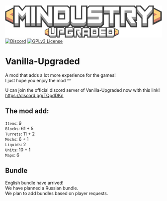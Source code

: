 ![Logo](sprites-override/ui/logo.png) <br>
[![Discord](https://img.shields.io/discord/730535373306069114)](https://discord.gg/TQpdDKn)
[![GPLv3 License](https://img.shields.io/badge/License-GPL%20v3-yellow.svg)](LICENSE.txt)
# Vanilla-Upgraded
A mod that adds a lot more experience for the games!
<br>I just hope you enjoy the mod ^^

U can join the official discord server of Vanilla-Upgraded now with this link!
<br>https://discord.gg/TQpdDKn

## The mod add: 
`Items`: 9
<br>`Blocks`: 61 + 5
<br>`Turrets`: 11 + 2
<br>`Mechs`: 6 + 1
<br>`Liquids`: 2
<br>`Units`: 10 + 1
<br>`Maps`: 6

## Bundle 
English bundle have arrived! 
<br>We have planned a Russian bundle.
<br>We plan to add bundles based on player requests. 
